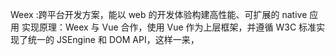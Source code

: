 Weex :跨平台开发方案，能以 web 的开发体验构建高性能、可扩展的 native 应用
实现原理：Weex 与 Vue 合作，使用 Vue 作为上层框架，并遵循 W3C 标准实现了统一的 JSEngine 和 DOM API，这样一来，

